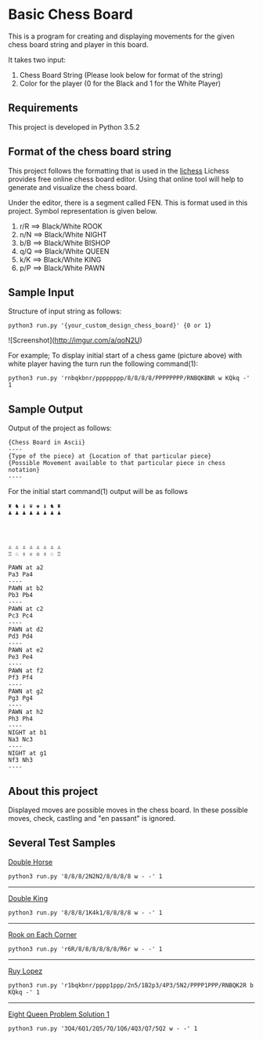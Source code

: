 # Basic Chess Board

This is a program for creating and displaying movements for the given chess board string and player in this board.

It takes two input:
1. Chess Board String (Please look below for format of the string)
2. Color for the player (0 for the Black and 1 for the White Player)


## Requirements

This project is developed in Python 3.5.2

## Format of the chess board string

This project follows the formatting that is used in the [lichess]('https://en.lichess.org/editor')
Lichess provides free online chess board editor. Using that online tool will help to generate and visualize the chess board.

Under the editor, there is a segment called FEN. This is format used in this project. Symbol representation is
given below.

1. r/R ==> Black/White ROOK
2. n/N ==> Black/White NIGHT
3. b/B ==> Black/White BISHOP
4. q/Q ==> Black/White QUEEN
5. k/K ==> Black/White KING
6. p/P ==> Black/White PAWN

## Sample Input

Structure of input string as follows:

```
python3 run.py '{your_custom_design_chess_board}' {0 or 1}
```

![Screenshot]\(http://imgur.com/a/qoN2U)

For example; To display initial start of a chess game (picture above) with white player having the turn run the following command(1):

```
python3 run.py 'rnbqkbnr/pppppppp/8/8/8/8/PPPPPPPP/RNBQKBNR w KQkq -' 1
```


## Sample Output

Output of the project as follows:

```
{Chess Board in Ascii}
----
{Type of the piece} at {Location of that particular piece}
{Possible Movement available to that particular piece in chess notation}
----
```

For the initial start command(1) output will be as follows
```
♜ ♞ ♝ ♛ ♚ ♝ ♞ ♜
♟ ♟ ♟ ♟ ♟ ♟ ♟ ♟




♙ ♙ ♙ ♙ ♙ ♙ ♙ ♙
♖ ♘ ♗ ♕ ♔ ♗ ♘ ♖

PAWN at a2
Pa3 Pa4
----
PAWN at b2
Pb3 Pb4
----
PAWN at c2
Pc3 Pc4
----
PAWN at d2
Pd3 Pd4
----
PAWN at e2
Pe3 Pe4
----
PAWN at f2
Pf3 Pf4
----
PAWN at g2
Pg3 Pg4
----
PAWN at h2
Ph3 Ph4
----
NIGHT at b1
Na3 Nc3
----
NIGHT at g1
Nf3 Nh3
----
```

## About this project

Displayed moves are possible moves in the chess board. In these possible moves, check, castling and "en passant" is ignored.


## Several Test Samples

[Double Horse](https://lichess.org/editor/8/8/8/2N2N2/8/8/8/8_w_-_-)
```
python3 run.py '8/8/8/2N2N2/8/8/8/8 w - -' 1
```
***
[Double King](https://lichess.org/editor/8/8/8/1K4k1/8/8/8/8_w_-_-)
```
python3 run.py '8/8/8/1K4k1/8/8/8/8 w - -' 1
```
***
[Rook on Each Corner](https://lichess.org/editor/r6R/8/8/8/8/8/8/R6r_w_-_-)
```
python3 run.py 'r6R/8/8/8/8/8/8/R6r w - -' 1
```
***
[Ruy Lopez](https://lichess.org/editor/r1bqkbnr/pppp1ppp/2n5/1B2p3/4P3/5N2/PPPP1PPP/RNBQK2R_b_KQkq_-)
```
python3 run.py 'r1bqkbnr/pppp1ppp/2n5/1B2p3/4P3/5N2/PPPP1PPP/RNBQK2R b KQkq -' 1
```
***
[Eight Queen Problem Solution 1](https://lichess.org/editor/3Q4/6Q1/2Q5/7Q/1Q6/4Q3/Q7/5Q2_w_-_-)
```
python3 run.py '3Q4/6Q1/2Q5/7Q/1Q6/4Q3/Q7/5Q2 w - -' 1
```
